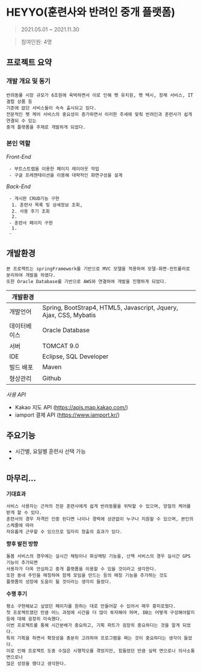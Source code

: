 # HEYYO(훈련사와 반려인 중개 플랫폼)
>2021.05.01 ~ 2021.11.30

>참여인원: 4명

## 프로젝트 요약

### 개발 개요 및 동기
```
반려동물 시장 규모가 6조원에 육박하면서 이로 인해 펫 유치원, 펫 택시, 장례 서비스, IT 결합 상품 등
기존에 없던 서비스들이 속속 출시되고 있다.
전문적인 펫 케어 서비스의 중요성이 증가하면서 이러한 추세에 맞춰 반려인과 훈련사가 쉽게 연결되 수 있는
중개 플랫폼을 주제로 개발하게 되었다.
```
### 본인 역할
*Front-End*
```
 - 부트스트랩을 이용한 페이지 레이아웃 작업
 - 구글 프레젠테이션을 이용해 대략적인 화면구성을 설계
```
*Back-End*
```
 - 게시판 CRUD기능 구현
  1. 훈련사 목록 및 상세정보 조회, 
  2. 사용 후기 조회
  2. 
 - 훈련사 페이지 구현
  1. 
 - 
```

## 개발환경
```
본 프로젝트는 springFramework를 기반으로 MVC 모델을 적용하여 모델-화면-컨트롤러로 분리하여 개발을 하였다.
또한 Oracle Database를 기반으로 AWS와 연결하여 개발을 진행하게 되었다.
```
|개발환경||
|---|---|
|개발언어|Spring, BootStrap4, HTML5, Javascript, Jquery, Ajax, CSS, Mybatis|
|데이터베이스|Oracle Database|
|서버|TOMCAT 9.0|
|IDE|Eclipse, SQL Developer|
|빌드 배포|Maven|
|형상관리|Github|

*사용 API*
- Kakao 지도 API (https://apis.map.kakao.com/)
- iamport 결제 API (https://www.iamport.kr/)

## 주요기능
- 시간별, 요일별 훈련사 선택 가능
- 

## 마무리...
**기대효과**
```
서비스 사용자는 근처의 전문 훈련사에게 쉽게 반려동물을 위탁할 수 있으며, 양질의 케어를 받게 할 수 있다.
훈련사의 경우 자격만 인증 된다면 나이나 경력에 상관없이 누구나 지원할 수 있으며, 본인의 스케줄에 따라 
자유롭게 근무할 수 있으므로 일자리 창출의 효과가 있다.
```
**향후 발전 방향**
```
돌봄 서비스의 경우에는 실시간 채팅이나 화상채팅 기능을, 산책 서비스의 경우 실시간 GPS 기능이 추가되면
사용자가 더욱 안심하고 중개 플랫폼을 이용할 수 있을 것이라고 생각한다.
또한 동네 주민을 매칭하여 함께 모임을 만드는 등의 매칭 기능을 추가하는 것도 
플랫폼의 성장에 도움이 될 것이라는 생각이 들었다.
```
**수행 후기**
```
평소 구현해보고 싶었던 페이지를 원하는 대로 만들어갈 수 있어서 매우 흥미로웠다. 
첫 프로젝트였던 만큼 어느 과정에 시간을 더 많이 투자해야 하며, DB는 어떻게 구성해야할지 등에 대해 굉장히 미숙했다.
이번 프로젝트를 통해 시간분배가 중요하고, 기획 파트가 굉장히 중요하다는 것을 알게 되었다.
특히 기획을 하면서 확장성을 충분히 고려하여 프로그램을 짜는 것이 중요하다는 생각이 들었다.
이로 인해 프로젝트 도중 수많은 시행착오를 겪었지만, 힘들었던 만큼 실력 면으로나 의사소통 면으로나 
많은 성장을 했다고 생각한다.
```


